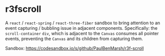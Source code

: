 # r3fscroll
A ```react``` / ```react-spring``` / ```react-three-fiber``` sandbox to bring attention to an event capturing / bubbling issue in adjacent components. Specifically: the ```scroll-container``` ```div```, which is adjacent to the ```Canvas``` consumes all pointer events, preventing the ```Canvas``` and its children from capturing them.

Sandbox: https://codesandbox.io/s/github/PaulBenMarsh/r3f-scroll
